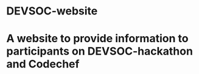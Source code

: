 # DEVSOC-website
# A website to provide information to participants on DEVSOC-hackathon and Codechef

